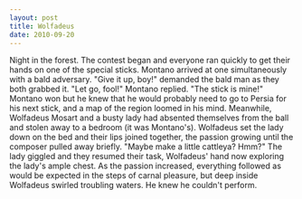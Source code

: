 ```yaml
---
layout: post
title: Wolfadeus
date: 2010-09-20
---
```

Night in the forest. The contest began and everyone ran quickly to get
      their hands on one of the special sticks. Montano arrived at one simultaneously with a bald
      adversary.    "Give it up, boy!" demanded the bald man as they both
      grabbed it.    "Let go, fool!" Montano replied. "The stick is mine!"    Montano won but he knew that he would probably need to go to Persia for his
      next stick, and a map of the region loomed in his mind.    Meanwhile,
      Wolfadeus Mosart and a busty lady had absented themselves from the ball and stolen away to a
      bedroom (it was Montano's). Wolfadeus set the lady down on the bed and their lips joined
      together, the passion growing until the composer pulled away briefly. "Maybe make a little
      cattleya? Hmm?" The lady giggled and they resumed their task, Wolfadeus' hand now exploring
      the lady's ample chest. As the passion increased, everything followed as would be expected in
      the steps of carnal pleasure, but deep inside Wolfadeus swirled troubling waters. He knew he
      couldn't perform.